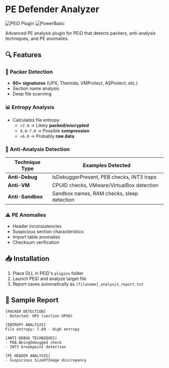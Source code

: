 # PE Defender Analyzer  

![PEiD Plugin](https://img.shields.io/badge/PEiD-Plugin-blue) 
![PowerBasic](https://img.shields.io/badge/PowerBasic-DLL-green)

Advanced PE analysis plugin for PEiD that detects packers, anti-analysis techniques, and PE anomalies.

## 🔍 Features

### 🧰 **Packer Detection**
- **60+ signatures** (UPX, Themida, VMProtect, ASProtect, etc.)
- Section name analysis
- Deep file scanning

### 📊 **Entropy Analysis**
- Calculates file entropy:
  - `>7.0` → Likely **packed/encrypted**
  - `6.0-7.0` → Possible **compression** 
  - `<6.0` → Probably **raw data**

### 🚫 **Anti-Analysis Detection**
| Technique Type       | Examples Detected |
|----------------------|-------------------|
| **Anti-Debug**       | IsDebuggerPresent, PEB checks, INT3 traps |
| **Anti-VM**          | CPUID checks, VMware/VirtualBox detection |
| **Anti-Sandbox**     | Sandbox names, RAM checks, sleep detection |

### ⚠️ **PE Anomalies**
- Header inconsistencies
- Suspicious section characteristics
- Import table anomalies
- Checksum verification

## 📥 Installation
1. Place DLL in PEiD's `plugins` folder
2. Launch PEiD and analyze target file
3. Report saves automatically as `[filename]_analysis_report.txt`

## 📝 Sample Report
```text
[PACKER DETECTION]
- Detected: UPX (section UPX0)

[ENTROPY ANALYSIS]
File entropy: 7.89 - High entropy

[ANTI-DEBUG TECHNIQUES]
- PEB.BeingDebugged check
- INT3 breakpoint detection

[PE HEADER ANALYSIS]
- Suspicious SizeOfImage discrepancy
